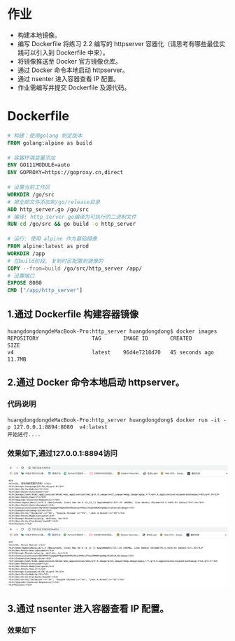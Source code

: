 # 作业

* 构建本地镜像。
* 编写 Dockerfile 将练习 2.2 编写的 httpserver 容器化（请思考有哪些最佳实践可以引入到 Dockerfile 中来）。
* 将镜像推送至 Docker 官方镜像仓库。
* 通过 Docker 命令本地启动 httpserver。
* 通过 nsenter 进入容器查看 IP 配置。
* 作业需编写并提交 Dockerfile 及源代码。

  
# Dockerfile
```dockerfile
# 构建：使用golang 制定版本
FROM golang:alpine as build

# 容器环境变量添加
ENV GO111MODULE=auto
ENV GOPROXY=https://goproxy.cn,direct

# 设置当前工作区
WORKDIR /go/src
# 把全部文件添加到/go/release目录
ADD http_server.go /go/src
# 编译: http_server.go编译为可执行的二进制文件
RUN cd /go/src && go build -o http_server

# 运行: 使用 alpine 作为基础镜像
FROM alpine:latest as prod
WORKDIR /app
# 在build阶段, 复制时区配置到镜像的
COPY --from=build /go/src/http_server /app/
# 设置端口
EXPOSE 8080
CMD ["/app/http_server"]
```

## 1.通过 Dockerfile 构建容器镜像
```shell
huangdongdongdeMacBook-Pro:http_server huangdongdong$ docker images
REPOSITORY                 TAG       IMAGE ID       CREATED             SIZE
v4                         latest    96d4e7218d70   45 seconds ago      11.7MB
```



## 2.通过 Docker 命令本地启动 httpserver。
### 代码说明
```shell
huangdongdongdeMacBook-Pro:http_server huangdongdong$ docker run -it -p 127.0.0.1:8894:8080  v4:latest
开始进行....
```
### 效果如下,通过127.0.0.1:8894访问
![image](test.png)
![image](test_1.png)


## 3.通过 nsenter 进入容器查看 IP 配置。
### 效果如下

